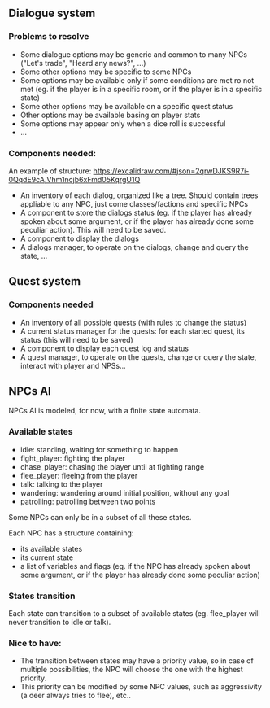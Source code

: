 ## Dialogue system
### Problems to resolve
- Some dialogue options may be generic and common to many NPCs ("Let's trade", "Heard any news?", ...)
- Some other options may be specific to some NPCs
- Some options may be available only if some conditions are met ro not met (eg. if the player is in a specific room, or if the player is in a specific state)
- Some other options may be available on a specific quest status
- Other options may be available basing on player stats
- Some options may appear only when a dice roll is successful
- ...

### Components needed:
An example of structure: https://excalidraw.com/#json=2qrwDJKS9R7i-0QqdE9cA,Vhm1ncjb6xFmd05KqrgU1Q
- An inventory of each dialog, organized like a tree. Should contain trees appliable to any NPC, just come classes/factions and specific NPCs
- A component to store the dialogs status (eg. if the player has already spoken about some argument, or if the player has already done some peculiar action). This will need to be saved.
- A component to display the dialogs
- A dialogs manager, to operate on the dialogs, change and query the state, ...


## Quest system
### Components needed
- An inventory of all possible quests (with rules to change the status)
- A current status manager for the quests: for each started quest, its status (this will need to be saved)
- A component to display each quest log and status
- A quest manager, to operate on the quests, change or query the state, interact with player and NPSs...

## NPCs AI
NPCs AI is modeled, for now, with a finite state automata.


### Available states
- idle: standing, waiting for something to happen
- fight_player: fighting the player
- chase_player: chasing the player until at fighting range
- flee_player: fleeing from the player
- talk: talking to the player
- wandering: wandering around initial position, without any goal
- patrolling: patrolling between two points


Some NPCs can only be in a subset of all these states.

Each NPC has a structure containing:
- its available states
- its current state
- a list of variables and flags (eg. if the NPC has already spoken about some argument, or if the player has already done some peculiar action)

### States transition
Each state can transition to a subset of available states (eg. flee_player will never transition to idle or talk).
### Nice to have:
- The transition between states may have a priority value, so in case of multiple possibilities, the NPC will choose the one with the highest priority.
- This priority can be modified by some NPC values, such as aggressivity (a deer always tries to flee), etc..

